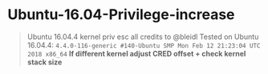 # Ubuntu-16.04-Privilege-increase
> Ubuntu 16.04.4 kernel priv esc
> all credits to @bleidl
Tested on Ubuntu 16.04.4:
`4.4.0-116-generic #140-Ubuntu SMP Mon Feb 12 21:23:04 UTC 2018 x86_64`
**If different kernel adjust CRED offset + check kernel stack size**
